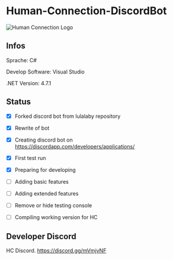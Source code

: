 # Human-Connection-DiscordBot
![Human Connection Logo](https://human-connection.org/wp-content/uploads/2017/11/human-connection-logo.svg "Human Connection")

## Infos
Sprache: C#

Develop Software: Visual Studio

.NET Version: 4.7.1

## Status
- [x]  Forked discord bot from lulalaby repository

- [x] Rewrite of bot

- [x] Creating discord bot on https://discordapp.com/developers/applications/

- [x]  First test run

- [x]  Preparing for developing

- [ ] Adding basic features

- [ ] Adding extended features

- [ ] Remove or hide testing console

- [ ] Compiling working version for HC


## Developer Discord
HC Discord. https://discord.gg/mVmjvNF
